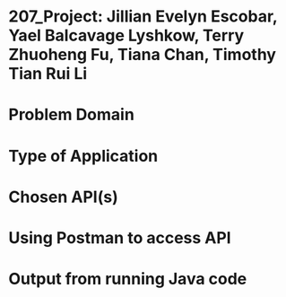 # 207_Project: Jillian Evelyn Escobar, Yael Balcavage Lyshkow, Terry Zhuoheng Fu, Tiana Chan, Timothy Tian Rui Li

# Problem Domain



# Type of Application



# Chosen API(s)



# Using Postman to access API



# Output from running Java code

